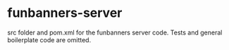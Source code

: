 # funbanners-server
src folder and pom.xml for the funbanners server code. Tests and general boilerplate code are omitted. 
